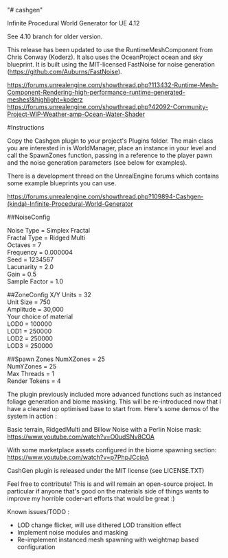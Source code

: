 "# cashgen" 

Infinite Procedural World Generator for UE 4.12

See 4.10 branch for older version.

This release has been updated to use the RuntimeMeshComponent from Chris Conway (Koderz). It also uses the OceanProject ocean and sky blueprint. It is built using the MIT-licensed FastNoise for noise generation (https://github.com/Auburns/FastNoise).

https://forums.unrealengine.com/showthread.php?113432-Runtime-Mesh-Component-Rendering-high-performance-runtime-generated-meshes!&highlight=koderz
https://forums.unrealengine.com/showthread.php?42092-Community-Project-WIP-Weather-amp-Ocean-Water-Shader


#Instructions

Copy the Cashgen plugin to your project's Plugins folder. The main class you are interested in is WorldManager, place an instance in your level and call the SpawnZones function, passing in a reference to the player pawn and the noise generation parameters (see below for examples).

There is a development thread on the UnrealEngine forums which contains some example blueprints you can use.

https://forums.unrealengine.com/showthread.php?109894-Cashgen-(kinda)-Infinite-Procedural-World-Generator

##NoiseConfig

Noise Type = Simplex Fractal  
Fractal Type = Ridged Multi  
Octaves = 7  
Frequency = 0.000004  
Seed = 1234567  
Lacunarity = 2.0  
Gain = 0.5  
Sample Factor = 1.0  

##ZoneConfig
X/Y Units = 32  
Unit Size = 750  
Amplitude = 30,000  
Your choice of material  
LOD0 = 100000  
LOD1 = 250000  
LOD2 = 250000  
LOD3 = 250000  

##Spawn Zones
NumXZones = 25  
NumYZones = 25  
Max Threads = 1  
Render Tokens = 4  

The plugin previously included more advanced functions such as instanced foliage generation and biome masking. This will be re-introduced now that I have a cleaned up optimised base to start from. Here's some demos of the system in action :

Basic terrain, RidgedMulti and Billow Noise with a Perlin Noise mask:
https://www.youtube.com/watch?v=O0udSNv8COA

With some marketplace assets configured in the biome spawning section:
https://www.youtube.com/watch?v=p7PhpJCcipA

CashGen plugin is released under the MIT license (see LICENSE.TXT)

Feel free to contribute! This is and will remain an open-source project. In particular if anyone that's good on the materials side of things wants to improve my horrible coder-art efforts that would be great :)

Known issues/TODO :

* LOD change flicker, will use dithered LOD transition effect
* Implement noise modules and masking 
* Re-implement instanced mesh spawning with weightmap based configuration


